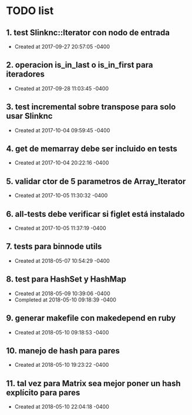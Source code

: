 # TODO list
## 1. test Slinknc::Iterator con nodo de entrada
- Created at   2017-09-27 20:57:05 -0400

## 2. operacion is_in_last o is_in_first para iteradores
- Created at   2017-09-28 11:03:45 -0400

## 3. test incremental sobre transpose para solo usar Slinknc
- Created at   2017-10-04 09:59:45 -0400

## 4. get de memarray debe ser incluido en tests
- Created at   2017-10-04 20:22:16 -0400

## 5. validar ctor de 5 parametros de Array_Iterator
- Created at   2017-10-05 11:30:32 -0400

## 6. all-tests debe verificar si figlet está instalado
- Created at   2017-10-05 11:37:19 -0400

## 7. tests para binnode utils
- Created at   2018-05-07 10:54:29 -0400

## 8. test para HashSet y HashMap
- Created at   2018-05-09 10:39:06 -0400
- Completed at 2018-05-10 09:18:39 -0400

## 9. generar makefile con makedepend en ruby
- Created at   2018-05-10 09:18:53 -0400

## 10. manejo de hash para pares
- Created at   2018-05-10 19:23:22 -0400

## 11. tal vez para Matrix sea mejor poner un hash explícito para pares
- Created at   2018-05-10 22:04:18 -0400

